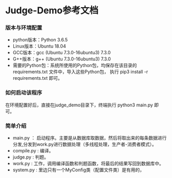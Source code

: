 # Judge-Demo参考文档  
### 版本与环境配置 
- python版本：Python 3.6.5  
- Linux版本：Ubuntu 18.04  
- GCC版本：gcc (Ubuntu 7.3.0-16ubuntu3) 7.3.0  
- G++版本：g++ (Ubuntu 7.3.0-16ubuntu3) 7.3.0  
- 需要的Python包：系统所使用的Python包，均保存在该目录的 requirements.txt 文件中，导入这些Python包， 执行 pip3 install -r  requirements.txt 即可。  
### 如何启动该程序
在环境配置好后，直接在judge_demo目录下，终端执行 python3 main.py 即可。  
### 简单介绍
- main.py ： 启动程序。主要是从数据库取数据，然后将取出来的每条数据进行分发,分发到work.py进行数据处理（多线程处理，生产者-消费者模式）。  
- compile.py : 编译。  
- judge.py : 判题。  
- work.py : 工作，调用编译函数和判题函数，将最后的结果写回到数据库中。  
- system.py : 里边只有一个MyConfig类（配置文件类）是有用的，

